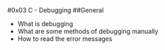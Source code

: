 #0x03 C - Debugging
##General
- What is debugging
- What are some methods of debugging manually
- How to read the error messages
